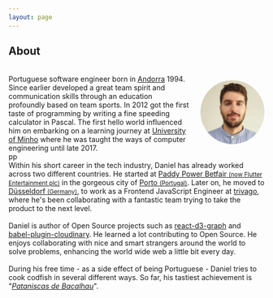```yaml
---
layout: page
---
```


<section>
    <h2>About</h2>
    <img
        align="right"
        width="25%"
        height="25%"
        style="text-align: center; margin-left: 20px; margin-top: 28px; display: block; border-radius: 50%;"
        src="/assets/img/avatar-icon.jpg"
        alt="author avatar image"/>
    <br/>
    Portuguese software engineer born in <a href="https://en.wikipedia.org/wiki/Andorra" target="_blank" title="Wikipedia page of Andorra">Andorra</a> 1994. Since earlier developed a great team spirit and communication skills through an education profoundly based on team sports.
    In 2012 got the first taste of programming by writing a fine speeding calculator in Pascal.
    The first hello world influenced him on embarking on a learning journey at <a href="https://www.uminho.pt/EN" target="_blank" title="Official website of University of Minho, Braga, Portugal">University of Minho</a> where he was taught the ways of computer engineering until late 2017.
    <br/>pp
    <br/>
    Within his short career in the tech industry, Daniel has already worked across two different countries. He started at <a href="https://en.wikipedia.org/wiki/Andorra" target="_blank" title="Wikipedia page of Flutter Entertainment">Paddy Power Betfair <small>(now Flutter Entertainment plc)</small></a> in the gorgeous city of <a href="https://en.wikipedia.org/wiki/Porto" target="_blank" title="Wikipedia page for Porto, city in Portugal">Porto <small>(Portugal)</small></a>. Later on, he moved to <a href="https://en.wikipedia.org/wiki/D%C3%BCsseldorf" target="_blank" title="Wikipedia page for, Dusseldorf, city in Germany">Düsseldorf <small>(Germany)</small></a>, to work as a Frontend JavaScript Engineer at <a href="https://www.trivago.com/" target="_blank" title="Find your ideal hotel and compare prices from different websites">trivago</a>, where he's been collaborating with a fantastic team trying to take the product to the next level.
    <br/>
    <br/>
    Daniel is author of Open Source projects such as <a href="https://github.com/danielcaldas/react-d3-graph" target="_blank" title="Interactive and configurable graphs with react and d3 effortlessly">react-d3-graph</a> and <a href="https://github.com/danielcaldas/react-d3-graph" target="_blank" title="Compile cloudinary URLs at build time.">babel-plugin-cloudinary</a>. He learned a lot contributing to Open Source. He enjoys collaborating with nice and smart strangers around the world to solve problems, enhancing the world wide web a little bit every day.
    <br/>
    <br/>
    During his free time - as a side effect of being Portuguese - Daniel tries to cook codfish in several different ways. So far, his tastiest achievement is "<a href="https://lifestyle.sapo.pt/sabores/receitas/pataniscas-de-bacalhau-4" target="_blank" title="Portuguese recipe of codfish cakes"><i>Pataniscas de Bacalhau</i></a>".
</section>
